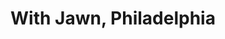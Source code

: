 ---
pid: llg167
title: With Jawn, Philadelphia
location_transcription: Old city - near liberty bell
coordinates: "[-75.149059306124, 39.949144773692]"
zipcode: '19106'
gen_neighborhood: Center City
neighborhood: Society Hill,Old City
outside_phl: 
age: '16'
age_range: 13-19
instagram: 
image_file_name: llg_167.jpg
proposal_transcription: JAWN
topic: Pop Culture,Youth
topic_summary: 0, 0, 0
type: Sculpture Statue
keywords_other: jawn, philly slang, slang, love statue
credit: 
image_labels: 
twitter: "@brenden.dahl"
facebook: 
permalink: "/monuments/llg167/"
layout: item-page
---